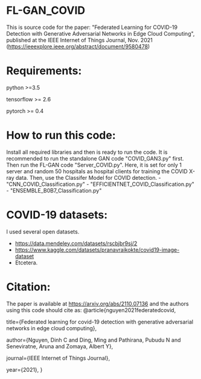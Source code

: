 # FL-GAN_COVID
This is source code for the paper: "Federated Learning for COVID-19 Detection with Generative Adversarial Networks in Edge Cloud Computing", published at the IEEE Internet of Things Journal, Nov. 2021 (https://ieeexplore.ieee.org/abstract/document/9580478)
# Requirements:
python >=3.5

tensorflow >= 2.6

pytorch >= 0.4
# How to run this code: 
<pr>
Install all required libraries and then is ready to run the code. 
It is recommended to run the standalone GAN code "COVID_GAN3.py" first. 
Then run the FL-GAN code "Server_COVID.py". 
Here, it is set for only 1 server and random 50 hospitals as hospital clients for training the COVID X-ray data. 
Then, use the Classifer Model for COVID detection.
 - "CNN_COVID_Classification.py"
 - "EFFICIENTNET_COVID_Classification.py"
 - "ENSEMBLE_B0B7_Classification.py" 
</pr>

# COVID-19 datasets: 
I used several open datasets. 
<pr>
  - https://data.mendeley.com/datasets/rscbjbr9sj/2
  - https://www.kaggle.com/datasets/pranavraikokte/covid19-image-dataset
  - Etcetera.
</pr>

# Citation: 
The paper is available at https://arxiv.org/abs/2110.07136 and the authors using this code should cite as: 
@article{nguyen2021federatedcovid,

  title={Federated learning for covid-19 detection with generative adversarial networks in edge cloud computing},
  
  author={Nguyen, Dinh C and Ding, Ming and Pathirana, Pubudu N and Seneviratne, Aruna and Zomaya, Albert Y},
  
  journal={IEEE Internet of Things Journal},
  
  year={2021},
}
